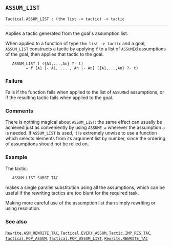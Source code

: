 ## `ASSUM_LIST`

``` hol4
Tactical.ASSUM_LIST : (thm list -> tactic) -> tactic
```

------------------------------------------------------------------------

Applies a tactic generated from the goal's assumption list.

When applied to a function of type `thm list -> tactic` and a goal,
`ASSUM_LIST` constructs a tactic by applying `f` to a list of `ASSUME`d
assumptions of the goal, then applies that tactic to the goal.

``` hol4
   ASSUM_LIST f ({A1,...,An} ?- t)
         = f [A1 |- A1, ... , An |- An] ({A1,...,An} ?- t)
```

### Failure

Fails if the function fails when applied to the list of `ASSUME`d
assumptions, or if the resulting tactic fails when applied to the goal.

### Comments

There is nothing magical about `ASSUM_LIST`: the same effect can usually
be achieved just as conveniently by using `ASSUME a` wherever the
assumption `a` is needed. If `ASSUM_LIST` is used, it is extremely
unwise to use a function which selects elements from its argument list
by number, since the ordering of assumptions should not be relied on.

### Example

The tactic:

``` hol4
   ASSUM_LIST SUBST_TAC
```

makes a single parallel substitution using all the assumptions, which
can be useful if the rewriting tactics are too blunt for the required
task.

Making more careful use of the assumption list than simply rewriting or
using resolution.

### See also

[`Rewrite.ASM_REWRITE_TAC`](#Rewrite.ASM_REWRITE_TAC),
[`Tactical.EVERY_ASSUM`](#Tactical.EVERY_ASSUM),
[`Tactic.IMP_RES_TAC`](#Tactic.IMP_RES_TAC),
[`Tactical.POP_ASSUM`](#Tactical.POP_ASSUM),
[`Tactical.POP_ASSUM_LIST`](#Tactical.POP_ASSUM_LIST),
[`Rewrite.REWRITE_TAC`](#Rewrite.REWRITE_TAC)
